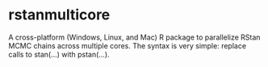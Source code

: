 # rstanmulticore

A cross-platform (Windows, Linux, and Mac) R package to parallelize RStan MCMC 
chains across multiple cores. The syntax is very simple: replace calls to 
stan(...) with pstan(...).
